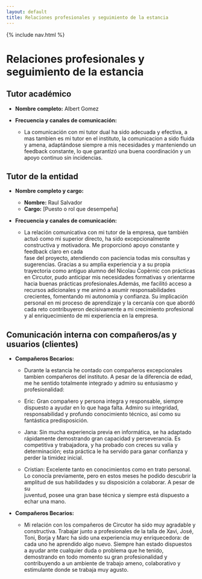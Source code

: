 ```yaml
---
layout: default
title: Relaciones profesionales y seguimiento de la estancia
---
```


{% include nav.html %}

# Relaciones profesionales y seguimiento de la estancia

## Tutor académico

- **Nombre completo:** Albert Gomez  
- **Frecuencia y canales de comunicación:**
  
  - La comunicación con mi tutor dual ha sido adecuada y efectiva, a mas tambien es mi tutor en el instituto, la comunicacion a sido fluida y amena, adaptándose siempre a mis necesidades y manteniendo un feedback 
    constante, lo que garantizó una buena coordinación y un apoyo  continuo sin incidencias.

## Tutor de la entidad

- **Nombre completo y cargo:**  
  - **Nombre:** Raul Salvador  
  - **Cargo:** [Puesto o rol que desempeña]  
- **Frecuencia y canales de comunicación:**
  
  - La relación comunicativa con mi tutor de la empresa, que también actuó como mi superior directo, ha sido excepcionalmente constructiva y motivadora. Me proporcionó apoyo constante y feedback claro en cada   
    fase del proyecto, atendiendo con paciencia todas mis consultas y sugerencias. Gracias a su amplia experiencia y a su propia trayectoria como antiguo alumno del Nicolau Copèrnic con prácticas en Circutor, 
    pudo anticipar mis necesidades formativas y orientarme hacia buenas prácticas profesionales.Además, me facilitó acceso a recursos adicionales y me animó a asumir responsabilidades crecientes, fomentando mi 
    autonomía y confianza. Su implicación personal en mi proceso de aprendizaje y la cercanía con que abordó cada reto contribuyeron decisivamente a mi crecimiento profesional y al enriquecimiento de mi 
    experiencia en la empresa.



## Comunicación interna con compañeros/as y usuarios (clientes)

- **Compañeros Becarios:**
  
  - Durante la estancia he contado con compañeros excepcionales tambien compañeros del instituto. A pesar de la diferencia de edad, me he sentido totalmente integrado y admiro su entusiasmo y profesionalidad:

  - Eric: Gran compañero y persona integra y responsable, siempre dispuesto a ayudar en lo que haga falta. Admiro su integridad, responsabilidad y profundo conocimiento técnico, así como su fantástica 
    predisposición.

  - Jana: Sin mucha experiencia previa en informática, se ha adaptado rápidamente demostrando gran capacidad y perseverancia. Es competitiva y trabajadora, y ha probado con creces su valía y determinación; esta 
    práctica le ha servido para ganar confianza y perder la timidez inicial.

  - Cristian: Excelente tanto en conocimientos como en trato personal. Lo conocía previamente, pero en estos meses he podido descubrir la amplitud de sus habilidades y su disposición a colaborar. A pesar de su  
    juventud, posee una gran base técnica y siempre está dispuesto a echar una mano.


- **Compañeros Becarios:** 

  - Mi relación con los compañeros de Circutor ha sido muy agradable y constructiva. Trabajar junto a profesionales de la talla de Xavi, José, Toni, Borja y Marc ha sido una experiencia muy enriquecedora: de cada 
    uno he aprendido algo nuevo. Siempre han estado dispuestos a ayudar ante cualquier duda o problema que he tenido, demostrando en todo momento su gran profesionalidad y contribuyendo a un ambiente de trabajo 
    ameno, colaborativo y estimulante donde se trabaja muy agusto. 
